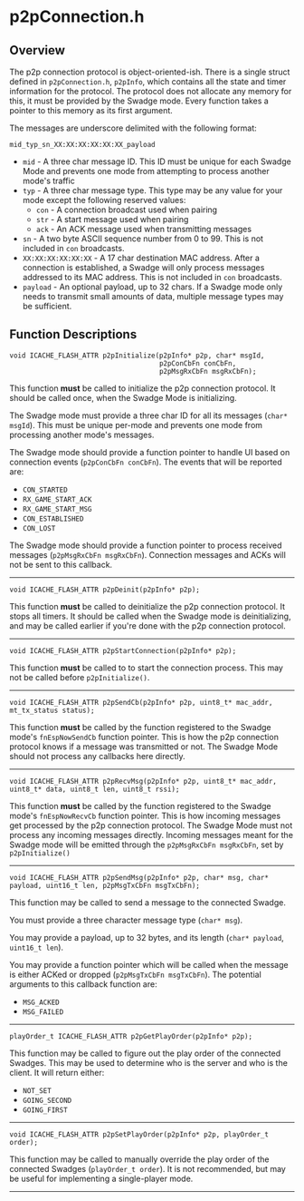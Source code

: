 # p2pConnection.h

## Overview

The p2p connection protocol is object-oriented-ish. There is a single struct defined in ``p2pConnection.h``, ``p2pInfo``, which contains all the state and timer information for the protocol. The protocol does not allocate any memory for this, it must be provided by the Swadge mode. Every function takes a pointer to this memory as its first argument.

The messages are underscore delimited with the following format:

```mid_typ_sn_XX:XX:XX:XX:XX:XX_payload```
 * ``mid`` - A three char message ID. This ID must be unique for each Swadge Mode and prevents one mode from attempting to process another mode's traffic
 * ``typ`` - A three char message type. This type may be any value for your mode except the following reserved values:
   * ``con`` - A connection broadcast used when pairing
   * ``str`` - A start message used when pairing
   * ``ack`` - An ACK message used when transmitting messages
 * ``sn`` - A two byte ASCII sequence number from 0 to 99. This is not included in ``con`` broadcasts.
 * ``XX:XX:XX:XX:XX:XX`` - A 17 char destination MAC address. After a connection is established, a Swadge will only process messages addressed to its MAC address. This is not included in ``con`` broadcasts.
 * ``payload`` - An optional payload, up to 32 chars. If a Swadge mode only needs to transmit small amounts of data, multiple message types may be sufficient.

## Function Descriptions
```
void ICACHE_FLASH_ATTR p2pInitialize(p2pInfo* p2p, char* msgId,
                                     p2pConCbFn conCbFn,
                                     p2pMsgRxCbFn msgRxCbFn);
```
This function **must** be called to initialize the p2p connection protocol. It should be called once, when the Swadge Mode is initializing.

The Swadge mode must provide a three char ID for all its messages (``char* msgId``). This must be unique per-mode and prevents one mode from processing another mode's messages.

The Swadge mode should provide a function pointer to handle UI based on connection events (``p2pConCbFn conCbFn``). The events that will be reported are:
 * ``CON_STARTED``
 * ``RX_GAME_START_ACK``
 * ``RX_GAME_START_MSG``
 * ``CON_ESTABLISHED``
 * ``CON_LOST``
 
The Swadge mode should provide a function pointer to process received messages (``p2pMsgRxCbFn msgRxCbFn``). Connection messages and ACKs will not be sent to this callback.

----

```
void ICACHE_FLASH_ATTR p2pDeinit(p2pInfo* p2p);
```
This function **must** be called to deinitialize the p2p connection protocol. It stops all timers. It should be called when the Swadge mode is deinitializing, and may be called earlier if you're done with the p2p connection protocol.

----

```
void ICACHE_FLASH_ATTR p2pStartConnection(p2pInfo* p2p);
```
This function **must** be called to to start the connection process. This may not be called before ``p2pInitialize()``.

----

```
void ICACHE_FLASH_ATTR p2pSendCb(p2pInfo* p2p, uint8_t* mac_addr, mt_tx_status status);
```
This function **must** be called by the function registered to the Swadge mode's ``fnEspNowSendCb`` function pointer. This is how the p2p connection protocol knows if a message was transmitted or not. The Swadge Mode should not process any callbacks here directly.

----

```
void ICACHE_FLASH_ATTR p2pRecvMsg(p2pInfo* p2p, uint8_t* mac_addr, uint8_t* data, uint8_t len, uint8_t rssi);
```
This function **must** be called by the function registered to the Swadge mode's ``fnEspNowRecvCb`` function pointer. This is how incoming messages get processed by the p2p connection protocol. The Swadge Mode must not process any incoming messages directly. Incoming messages meant for the Swadge mode will be emitted through the ``p2pMsgRxCbFn msgRxCbFn``, set by ``p2pInitialize()``

----

```
void ICACHE_FLASH_ATTR p2pSendMsg(p2pInfo* p2p, char* msg, char* payload, uint16_t len, p2pMsgTxCbFn msgTxCbFn);
```
This function may be called to send a message to the connected Swadge.

You must provide a three character message type (``char* msg``).

You may provide a payload, up to 32 bytes, and its length (``char* payload``, ``uint16_t len``).

You may provide a function pointer which will be called when the message is either ACKed or dropped (``p2pMsgTxCbFn msgTxCbFn``). The potential arguments to this callback function are:
 * ``MSG_ACKED``
 * ``MSG_FAILED``
 
----

```
playOrder_t ICACHE_FLASH_ATTR p2pGetPlayOrder(p2pInfo* p2p);
```
This function may be called to figure out the play order of the connected Swadges. This may be used to determine who is the server and who is the client. It will return either:
 * ``NOT_SET``
 * ``GOING_SECOND``
 * ``GOING_FIRST``
 
----

```
void ICACHE_FLASH_ATTR p2pSetPlayOrder(p2pInfo* p2p, playOrder_t order);
```
This function may be called to manually override the play order of the connected Swadges (``playOrder_t order``). It is not recommended, but may be useful for implementing a single-player mode.

----
